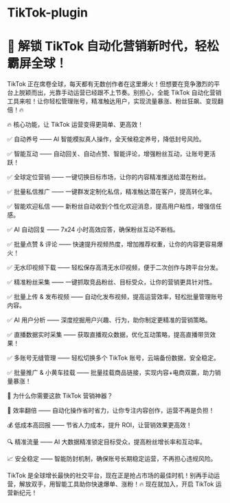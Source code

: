 # TikTok-plugin

# 

# 🚀 解锁 TikTok 自动化营销新时代，轻松霸屏全球！
TikTok 正在席卷全球，每天都有无数创作者在这里爆火！但想要在竞争激烈的平台上脱颖而出，光靠手动运营已经跟不上节奏。别担心，全能 TikTok 自动化营销工具来啦！让你轻松管理账号，精准触达用户，实现流量暴涨、粉丝狂飙、变现翻倍！🔥

🔥 核心功能，让 TikTok 运营变得更简单、更高效！

✅ 自动养号 —— AI 智能模拟真人操作，全天候稳定养号，降低封号风险。

✅ 智能互动 —— 自动回关、自动点赞、智能评论，增强粉丝互动，让账号更活跃！

✅ 全球定位营销 —— 一键切换目标市场，让你的内容精准推送给潜在粉丝。

✅ 批量私信推广 —— 一键群发定制化私信，精准触达潜在客户，提高转化率。

✅ 智能欢迎私信 —— 新粉丝自动收到个性化欢迎消息，提高用户粘性，增强信任感。

✅ AI 自动回复 —— 7x24 小时高效应答，确保粉丝互动不断档。

✅ 批量点赞 & 评论 —— 快速提升视频热度，增加推荐权重，让你的内容更容易爆火！

✅ 无水印视频下载 —— 轻松保存高清无水印视频，便于二次创作与跨平台分发。

✅ 精准粉丝采集 —— 一键抓取竞品粉丝、目标受众，让你的营销更具针对性。

✅ 批量上传 & 发布视频 —— 自动化发布视频，提高运营效率，轻松批量管理账号内容。

✅ AI 用户分析 —— 深度挖掘用户兴趣、行为，助你制定更精准的营销策略。

✅ 直播数据实时采集 —— 获取直播观众数据，优化互动策略，提高直播带货效果！

✅ 多账号无缝管理 —— 轻松切换多个 TikTok 账号，云端备份数据，安全稳定。

✅ 批量推广 & 小黄车挂载 —— 批量挂载商品链接，实现内容+电商双赢，助力销量暴涨！

🎯 为什么你需要这款 TikTok 营销神器？

🚀 效率翻倍 —— 自动化操作省时省力，让你专注内容创作，运营不再是负担！

💰 低成本高回报 —— 节省人力成本，提升 ROI，让营销效果更高效！

🔍 精准流量 —— AI 大数据精准锁定目标受众，提高粉丝增长率和互动率。

📈 安全稳定 —— 智能防封机制，确保账号长期稳定运营，不再担心违规风险。

TikTok 是全球增长最快的社交平台，现在正是抢占市场的最佳时机！别再手动运营，解放双手，用智能工具助你快速爆单、涨粉！🔥 现在就加入，开启 TikTok 运营新纪元！


